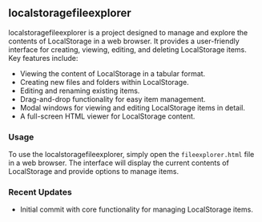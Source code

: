 ## localstoragefileexplorer

localstoragefileexplorer is a project designed to manage and explore the contents of LocalStorage in a web browser. It provides a user-friendly interface for creating, viewing, editing, and deleting LocalStorage items. Key features include:
- Viewing the content of LocalStorage in a tabular format.
- Creating new files and folders within LocalStorage.
- Editing and renaming existing items.
- Drag-and-drop functionality for easy item management.
- Modal windows for viewing and editing LocalStorage items in detail.
- A full-screen HTML viewer for LocalStorage content.

### Usage
To use the localstoragefileexplorer, simply open the `fileexplorer.html` file in a web browser. The interface will display the current contents of LocalStorage and provide options to manage items.

### Recent Updates
- Initial commit with core functionality for managing LocalStorage items.
